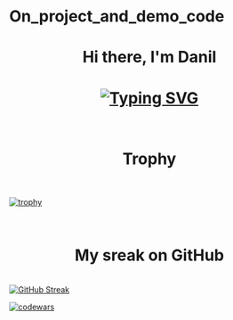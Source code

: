 # On_project_and_demo_code
<h1 align="center">Hi there, I'm Danil</h1>

<h1 align="center"><a href="https://git.io/typing-svg"><img src="https://readme-typing-svg.herokuapp.com?font=Fira+Code&pause=1000&color=F712DB&center=true&vCenter=true&random=false&width=435&lines=Backend+develop+and+web+develop" alt="Typing SVG" /></a></h1>

<br><h1 align="center">Trophy</h1></br>
<br>[![trophy](https://github-profile-trophy.vercel.app/?username=ryo-ma)](https://github.com/ryo-ma/github-profile-trophy)</br>

<br><h1 align="center">My sreak on GitHub</h1></br>
[![GitHub Streak](https://github-readme-streak-stats.herokuapp.com/?user=DenverCoder1)](https://git.io/streak-stats)

[![codewars](https://www.codewars.com/users/username/badges/large)](https://www.codewars.com/users/[username](https://www.codewars.com/users/Remidemi))   

